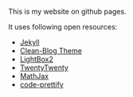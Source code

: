This is my website on github pages.

It uses following open resources:

* [Jekyll](http://jekyllrb.com)
* [Clean-Blog Theme](https://github.com/IronSummitMedia/startbootstrap-clean-blog-jekyll)
* [LightBox2](http://lokeshdhakar.com/projects/lightbox2/)
* [TwentyTwenty](https://github.com/zurb/twentytwenty)
* [MathJax](https://www.mathjax.org)
* [code-prettify](https://github.com/google/code-prettify)
